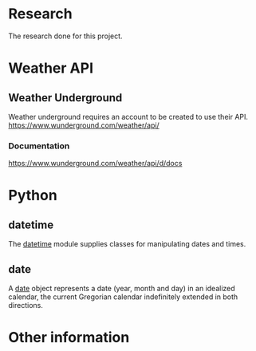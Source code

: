 # Research

The research done for this project.

# Weather API

## Weather Underground
Weather underground requires an account to be created to use their API.
https://www.wunderground.com/weather/api/

### Documentation
https://www.wunderground.com/weather/api/d/docs

# Python

## datetime

The [datetime](https://docs.python.org/3/library/datetime.html) module
supplies classes for manipulating dates and times.

## date

A [date](https://docs.python.org/3/library/datetime.html#date-objects) object
represents a date (year, month and day) in an idealized calendar, the current
Gregorian calendar indefinitely extended in both directions.

# Other information
